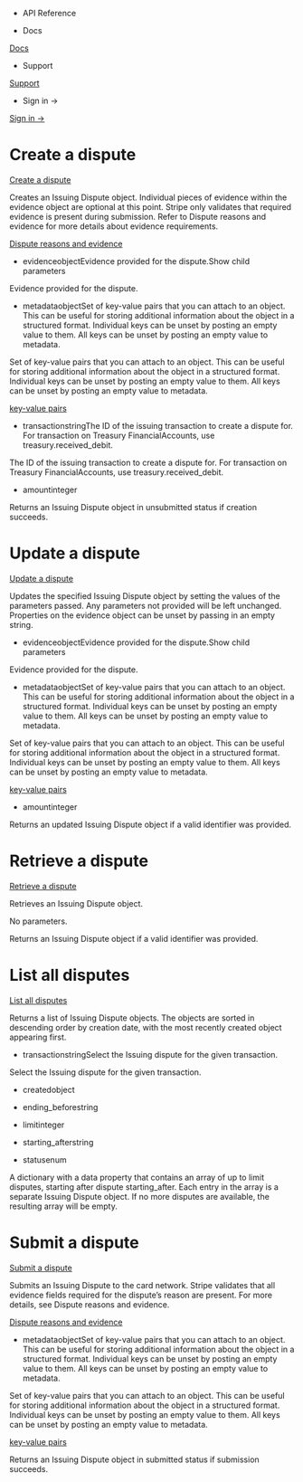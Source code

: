 - API Reference

- Docs

[Docs](/)

- Support

[Support](https://support.stripe.com)

- Sign in →

[Sign in →](https://dashboard.stripe.com/login)

# Create a dispute

[Create a dispute](/api/issuing/disputes/create)

Creates an Issuing Dispute object. Individual pieces of evidence within the evidence object are optional at this point. Stripe only validates that required evidence is present during submission. Refer to Dispute reasons and evidence for more details about evidence requirements.

[Dispute reasons and evidence](/issuing/purchases/disputes#dispute-reasons-and-evidence)

- evidenceobjectEvidence provided for the dispute.Show child parameters

Evidence provided for the dispute.

- metadataobjectSet of key-value pairs that you can attach to an object. This can be useful for storing additional information about the object in a structured format. Individual keys can be unset by posting an empty value to them. All keys can be unset by posting an empty value to metadata.

Set of key-value pairs that you can attach to an object. This can be useful for storing additional information about the object in a structured format. Individual keys can be unset by posting an empty value to them. All keys can be unset by posting an empty value to metadata.

[key-value pairs](/api/metadata)

- transactionstringThe ID of the issuing transaction to create a dispute for. For transaction on Treasury FinancialAccounts, use treasury.received_debit.

The ID of the issuing transaction to create a dispute for. For transaction on Treasury FinancialAccounts, use treasury.received_debit.

- amountinteger

Returns an Issuing Dispute object in unsubmitted status if creation succeeds.

# Update a dispute

[Update a dispute](/api/issuing/disputes/update)

Updates the specified Issuing Dispute object by setting the values of the parameters passed. Any parameters not provided will be left unchanged. Properties on the evidence object can be unset by passing in an empty string.

- evidenceobjectEvidence provided for the dispute.Show child parameters

Evidence provided for the dispute.

- metadataobjectSet of key-value pairs that you can attach to an object. This can be useful for storing additional information about the object in a structured format. Individual keys can be unset by posting an empty value to them. All keys can be unset by posting an empty value to metadata.

Set of key-value pairs that you can attach to an object. This can be useful for storing additional information about the object in a structured format. Individual keys can be unset by posting an empty value to them. All keys can be unset by posting an empty value to metadata.

[key-value pairs](/api/metadata)

- amountinteger

Returns an updated Issuing Dispute object if a valid identifier was provided.

# Retrieve a dispute

[Retrieve a dispute](/api/issuing/disputes/retrieve)

Retrieves an Issuing Dispute object.

No parameters.

Returns an Issuing Dispute object if a valid identifier was provided.

# List all disputes

[List all disputes](/api/issuing/disputes/list)

Returns a list of Issuing Dispute objects. The objects are sorted in descending order by creation date, with the most recently created object appearing first.

- transactionstringSelect the Issuing dispute for the given transaction.

Select the Issuing dispute for the given transaction.

- createdobject

- ending_beforestring

- limitinteger

- starting_afterstring

- statusenum

A dictionary with a data property that contains an array of up to limit disputes, starting after dispute starting_after. Each entry in the array is a separate Issuing Dispute object. If no more disputes are available, the resulting array will be empty.

# Submit a dispute

[Submit a dispute](/api/issuing/dispute/submit)

Submits an Issuing Dispute to the card network. Stripe validates that all evidence fields required for the dispute’s reason are present. For more details, see Dispute reasons and evidence.

[Dispute reasons and evidence](/issuing/purchases/disputes#dispute-reasons-and-evidence)

- metadataobjectSet of key-value pairs that you can attach to an object. This can be useful for storing additional information about the object in a structured format. Individual keys can be unset by posting an empty value to them. All keys can be unset by posting an empty value to metadata.

Set of key-value pairs that you can attach to an object. This can be useful for storing additional information about the object in a structured format. Individual keys can be unset by posting an empty value to them. All keys can be unset by posting an empty value to metadata.

[key-value pairs](/api/metadata)

Returns an Issuing Dispute object in submitted status if submission succeeds.
